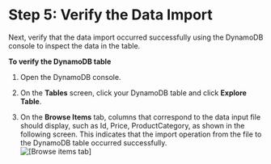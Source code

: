 # Step 5: Verify the Data Import<a name="dp-import-ddb-pipelinejson-verifydata"></a>

Next, verify that the data import occurred successfully using the DynamoDB console to inspect the data in the table\.

**To verify the DynamoDB table**

1. Open the DynamoDB console\.

1. On the **Tables** screen, click your DynamoDB table and click **Explore Table**\.

1. On the **Browse Items** tab, columns that correspond to the data input file should display, such as Id, Price, ProductCategory, as shown in the following screen\. This indicates that the import operation from the file to the DynamoDB table occurred successfully\.  
![\[Browse items tab\]](http://docs.aws.amazon.com/datapipeline/latest/DeveloperGuide/images/dp-ddb-verify-importdata.png)